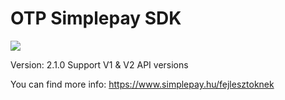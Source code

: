 # OTP Simplepay SDK

![](https://simplepay.hu/wp-content/uploads/2019/09/simpleLogo-e1569844953356.png)

Version: 2.1.0
Support V1 & V2 API versions

You can find more info: https://www.simplepay.hu/fejlesztoknek


